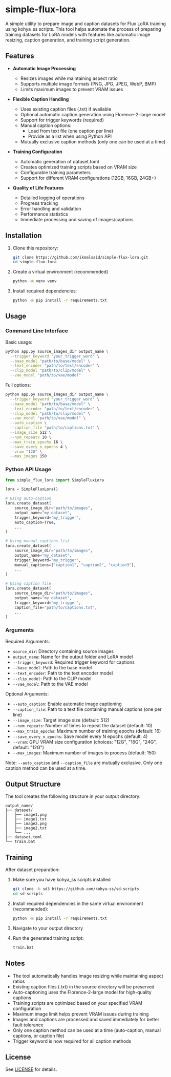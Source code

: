 # simple-flux-lora

A simple utility to prepare image and caption datasets for Flux LoRA training using kohya_ss scripts. This tool helps automate the process of preparing training datasets for LoRA models with features like automatic image resizing, caption generation, and training script generation.

## Features

- **Automatic Image Processing**
  - Resizes images while maintaining aspect ratio
  - Supports multiple image formats (PNG, JPG, JPEG, WebP, BMP)
  - Limits maximum images to prevent VRAM issues

- **Flexible Caption Handling**
  - Uses existing caption files (.txt) if available
  - Optional automatic caption generation using Florence-2-large model
  - Support for trigger keywords (required)
  - Manual caption options:
    - Load from text file (one caption per line)
    - Provide as a list when using Python API
  - Mutually exclusive caption methods (only one can be used at a time)

- **Training Configuration**
  - Automatic generation of dataset.toml
  - Creates optimized training scripts based on VRAM size
  - Configurable training parameters
  - Support for different VRAM configurations (12GB, 16GB, 24GB+)

- **Quality of Life Features**
  - Detailed logging of operations
  - Progress tracking
  - Error handling and validation
  - Performance statistics
  - Immediate processing and saving of images/captions

## Installation

1. Clone this repository:
   ```bash
   git clone https://github.com/ikmalsaid/simple-flux-lora.git
   cd simple-flux-lora
   ```

2. Create a virtual environment (recommended)
   ```bash
   python -m venv venv
   ```

2. Install required dependencies:
   ```bash
   python -m pip install -r requirements.txt
   ```

## Usage

### Command Line Interface

Basic usage:
```bash
python app.py source_images_dir output_name \
  --trigger_keyword "your_trigger_word" \
  --base_model "path/to/base/model" \
  --text_encoder "path/to/text/encoder" \
  --clip_model "path/to/clip/model" \
  --vae_model "path/to/vae/model"
```

Full options:
```bash
python app.py source_images_dir output_name \
  --trigger_keyword "your_trigger_word" \
  --base_model "path/to/base/model" \
  --text_encoder "path/to/text/encoder" \
  --clip_model "path/to/clip/model" \
  --vae_model "path/to/vae/model" \
  --auto_caption \
  --caption_file "path/to/captions.txt" \
  --image_size 512 \
  --num_repeats 10 \
  --max_train_epochs 16 \
  --save_every_n_epochs 4 \
  --vram "12G" \
  --max_images 150
```

### Python API Usage

```python
from simple_flux_lora import SimpleFluxLora

lora = SimpleFluxLora()

# Using auto-caption
lora.create_dataset(
    source_image_dir="path/to/images",
    output_name="my_dataset",
    trigger_keyword="my_trigger",
    auto_caption=True,
    ...
)

# Using manual captions list
lora.create_dataset(
    source_image_dir="path/to/images",
    output_name="my_dataset",
    trigger_keyword="my_trigger",
    manual_captions=["caption1", "caption2", "caption3"],
    ...
)

# Using caption file
lora.create_dataset(
    source_image_dir="path/to/images",
    output_name="my_dataset",
    trigger_keyword="my_trigger",
    caption_file="path/to/captions.txt",
    ...
)
```

### Arguments

Required Arguments:
- `source_dir`: Directory containing source images
- `output_name`: Name for the output folder and LoRA model
- `--trigger_keyword`: Required trigger keyword for captions
- `--base_model`: Path to the base model
- `--text_encoder`: Path to the text encoder model
- `--clip_model`: Path to the CLIP model
- `--vae_model`: Path to the VAE model

Optional Arguments:
- `--auto_caption`: Enable automatic image captioning
- `--caption_file`: Path to a text file containing manual captions (one per line)
- `--image_size`: Target image size (default: 512)
- `--num_repeats`: Number of times to repeat the dataset (default: 10)
- `--max_train_epochs`: Maximum number of training epochs (default: 16)
- `--save_every_n_epochs`: Save model every N epochs (default: 4)
- `--vram`: GPU VRAM size configuration (choices: "12G", "16G", "24G", default: "12G")
- `--max_images`: Maximum number of images to process (default: 150)

Note: `--auto_caption` and `--caption_file` are mutually exclusive. Only one caption method can be used at a time.

## Output Structure

The tool creates the following structure in your output directory:
```
output_name/
├── dataset/
│   ├── image1.png
│   ├── image1.txt
│   ├── image2.png
│   ├── image2.txt
│   └── ...
├── dataset.toml
└── train.bat
```

## Training

After dataset preparation:

1. Make sure you have kohya_ss scripts installed
   ```bash
   git clone -b sd3 https://github.com/kohya-ss/sd-scripts
   cd sd-scripts
   ```

2. Install required dependencies in the same virtual environment (recommended):
   ```bash
   python -m pip install -r requirements.txt
   ```

3. Navigate to your output directory

4. Run the generated training script:
   ```bash
   train.bat
   ```

## Notes

- The tool automatically handles image resizing while maintaining aspect ratios
- Existing caption files (.txt) in the source directory will be preserved
- Auto-captioning uses the Florence-2-large model for high-quality captions
- Training scripts are optimized based on your specified VRAM configuration
- Maximum image limit helps prevent VRAM issues during training
- Images and captions are processed and saved immediately for better fault tolerance
- Only one caption method can be used at a time (auto-caption, manual captions, or caption file)
- Trigger keyword is now required for all caption methods

## License

See [LICENSE](LICENSE) for details.
